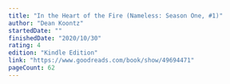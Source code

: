 ```yaml
---
title: "In the Heart of the Fire (Nameless: Season One, #1)"
author: "Dean Koontz"
startedDate: ""
finishedDate: "2020/10/30"
rating: 4
edition: "Kindle Edition"
link: "https://www.goodreads.com/book/show/49694471"
pageCount: 62
---
```



